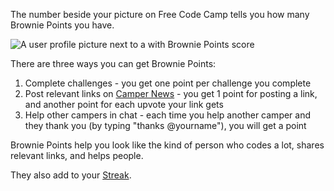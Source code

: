 The number beside your picture on Free Code Camp tells you how many Brownie Points you have.

![A user profile picture next to a with Brownie Points score](http://i.imgur.com/QkORZ26.png)

There are three ways you can get Brownie Points:

1. Complete challenges - you get one point per challenge you complete    
1. Post relevant links on [Camper News](https://github.com/FreeCodeCamp/FreeCodeCamp/wiki/Camper-News) - you get 1 point for posting a link, and another point for each upvote your link gets    
1. Help other campers in chat - each time you help another camper and they thank you (by typing "thanks @yourname"), you will get a point    

Brownie Points help you look like the kind of person who codes a lot, shares relevant links, and helps people. 

They also add to your [Streak](https://github.com/FreeCodeCamp/FreeCodeCamp/wiki/streak/).
